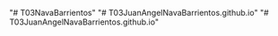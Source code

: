 "# T03NavaBarrientos" 
"# T03JuanAngelNavaBarrientos.github.io" 
"# T03JuanAngelNavaBarrientos.github.io" 
